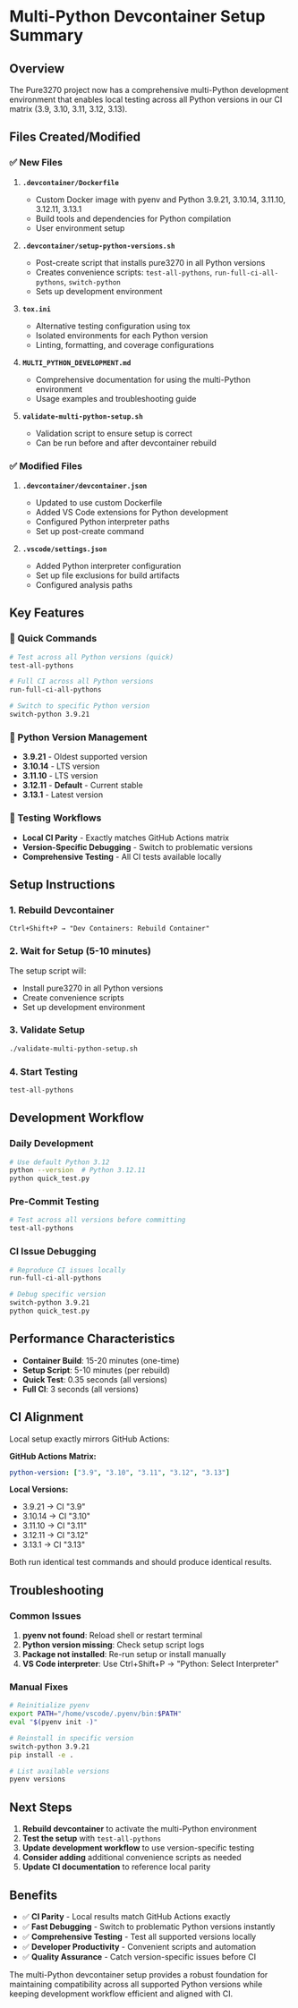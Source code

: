 # Multi-Python Devcontainer Setup Summary

## Overview

The Pure3270 project now has a comprehensive multi-Python development environment that enables local testing across all Python versions in our CI matrix (3.9, 3.10, 3.11, 3.12, 3.13).

## Files Created/Modified

### ✅ New Files

1. **`.devcontainer/Dockerfile`**
   - Custom Docker image with pyenv and Python 3.9.21, 3.10.14, 3.11.10, 3.12.11, 3.13.1
   - Build tools and dependencies for Python compilation
   - User environment setup

2. **`.devcontainer/setup-python-versions.sh`**
   - Post-create script that installs pure3270 in all Python versions
   - Creates convenience scripts: `test-all-pythons`, `run-full-ci-all-pythons`, `switch-python`
   - Sets up development environment

3. **`tox.ini`**
   - Alternative testing configuration using tox
   - Isolated environments for each Python version
   - Linting, formatting, and coverage configurations

4. **`MULTI_PYTHON_DEVELOPMENT.md`**
   - Comprehensive documentation for using the multi-Python environment
   - Usage examples and troubleshooting guide

5. **`validate-multi-python-setup.sh`**
   - Validation script to ensure setup is correct
   - Can be run before and after devcontainer rebuild

### ✅ Modified Files

1. **`.devcontainer/devcontainer.json`**
   - Updated to use custom Dockerfile
   - Added VS Code extensions for Python development
   - Configured Python interpreter paths
   - Set up post-create command

2. **`.vscode/settings.json`**
   - Added Python interpreter configuration
   - Set up file exclusions for build artifacts
   - Configured analysis paths

## Key Features

### 🚀 Quick Commands
```bash
# Test across all Python versions (quick)
test-all-pythons

# Full CI across all Python versions
run-full-ci-all-pythons

# Switch to specific Python version
switch-python 3.9.21
```

### 🐍 Python Version Management
- **3.9.21** - Oldest supported version
- **3.10.14** - LTS version
- **3.11.10** - LTS version  
- **3.12.11** - **Default** - Current stable
- **3.13.1** - Latest version

### 🧪 Testing Workflows
- **Local CI Parity** - Exactly matches GitHub Actions matrix
- **Version-Specific Debugging** - Switch to problematic versions
- **Comprehensive Testing** - All CI tests available locally

## Setup Instructions

### 1. Rebuild Devcontainer
```
Ctrl+Shift+P → "Dev Containers: Rebuild Container"
```

### 2. Wait for Setup (5-10 minutes)
The setup script will:
- Install pure3270 in all Python versions
- Create convenience scripts
- Set up development environment

### 3. Validate Setup
```bash
./validate-multi-python-setup.sh
```

### 4. Start Testing
```bash
test-all-pythons
```

## Development Workflow

### Daily Development
```bash
# Use default Python 3.12
python --version  # Python 3.12.11
python quick_test.py
```

### Pre-Commit Testing
```bash
# Test across all versions before committing
test-all-pythons
```

### CI Issue Debugging
```bash
# Reproduce CI issues locally
run-full-ci-all-pythons

# Debug specific version
switch-python 3.9.21
python quick_test.py
```

## Performance Characteristics

- **Container Build**: 15-20 minutes (one-time)
- **Setup Script**: 5-10 minutes (per rebuild)
- **Quick Test**: 0.35 seconds (all versions)
- **Full CI**: 3 seconds (all versions)

## CI Alignment

Local setup exactly mirrors GitHub Actions:

**GitHub Actions Matrix:**
```yaml
python-version: ["3.9", "3.10", "3.11", "3.12", "3.13"]
```

**Local Versions:**
- 3.9.21 → CI "3.9"
- 3.10.14 → CI "3.10"
- 3.11.10 → CI "3.11"
- 3.12.11 → CI "3.12"
- 3.13.1 → CI "3.13"

Both run identical test commands and should produce identical results.

## Troubleshooting

### Common Issues

1. **pyenv not found**: Reload shell or restart terminal
2. **Python version missing**: Check setup script logs
3. **Package not installed**: Re-run setup or install manually
4. **VS Code interpreter**: Use Ctrl+Shift+P → "Python: Select Interpreter"

### Manual Fixes

```bash
# Reinitialize pyenv
export PATH="/home/vscode/.pyenv/bin:$PATH"
eval "$(pyenv init -)"

# Reinstall in specific version
switch-python 3.9.21
pip install -e .

# List available versions
pyenv versions
```

## Next Steps

1. **Rebuild devcontainer** to activate the multi-Python environment
2. **Test the setup** with `test-all-pythons`
3. **Update development workflow** to use version-specific testing
4. **Consider adding** additional convenience scripts as needed
5. **Update CI documentation** to reference local parity

## Benefits

- ✅ **CI Parity** - Local results match GitHub Actions exactly
- ✅ **Fast Debugging** - Switch to problematic Python versions instantly
- ✅ **Comprehensive Testing** - Test all supported versions locally
- ✅ **Developer Productivity** - Convenient scripts and automation
- ✅ **Quality Assurance** - Catch version-specific issues before CI

The multi-Python devcontainer setup provides a robust foundation for maintaining compatibility across all supported Python versions while keeping development workflow efficient and aligned with CI.